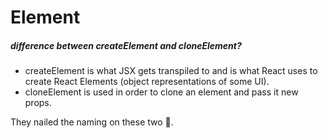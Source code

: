 # Element



##### difference between createElement and cloneElement?

 - createElement is what JSX gets transpiled to and is what React uses to create React Elements (object representations of some UI). 
 - cloneElement is used in order to clone an element and pass it new props. 

They nailed the naming on these two 🙂.
